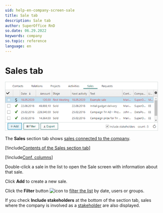 ```yaml
---
uid: help-en-company-screen-sale
title: Sale tab
description: Sale tab
author: SuperOffice RnD
so.date: 06.29.2022
keywords: company
so.topic: reference
language: en
---
```


# Sales tab

![Sales tab -screenshot][img1]

The **Sales** section tab shows [sales connected to the company][2].

[!include[Contents of the Sales section tab](../../../learn/includes/sales-tab.md)]

[!include[Conf. columns](../../../learn/includes/tip-configure-columns.md)]

Double-click a sale in the list to open the Sale screen with information about that sale.

Click **Add** to create a new sale.

Click the **Filter** button ![icon][img2] to [filter the list][4] by date, users or groups.

If you check **Include stakeholders** at the bottom of the section tab, sales where the company is involved as a [stakeholder][3] are also displayed.

<!-- Referenced links -->
[2]: ../../../sale/learn/index.md
[3]: ../../../sale/learn/stakeholders/index.md
[4]: ../../../learn/getting-started/using-filter-function-contact.md

<!-- Referenced images -->
[img1]: media/sale-detail.bmp
[img2]: ../../../../../common/icons/filter-icon.png
